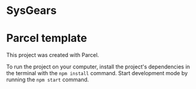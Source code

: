 # SysGears

# Parcel template

This project was created with Parcel.

To run the project on your computer, install the project's dependencies in the terminal with the `npm install` command.
Start development mode by running the `npm start` command.
